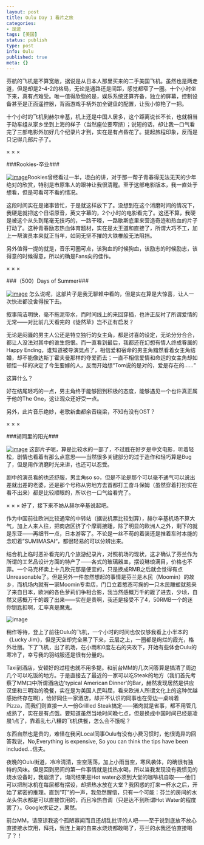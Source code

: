 ```yaml
---
layout: post
title: Oulu Day 1 看片之旅
categories:
- 足迹
tags: [美国]
status: publish
type: post
info: Oulu
published: true
meta: {}
---
```

芬航的飞机是不算宽敞，据说是从日本人那里买来的二手美国飞机。虽然也是两走道，但是却是2-4-2的格局，无论是通路还是间距，感觉都窄了一圈。十个小时坐下来，真有点难受。唯一值得欣慰的是，娱乐系统还算齐备，独立的屏幕，控制设备甚至是正面遥控器，背面游戏手柄外加全键盘的配置，让我小惊艳了一把。

十个小时的飞机到赫尔辛基，机上还是中国人居多，这个距离说长不长，也就相当于动车组从家乡坐到上海的样子（当然座位要窄挤）；说短的话，却让我一口气看完了三部电影外加好几个纪录片才到，实在是有点昏花了。提起旅程印象，反而是只记得几部片子了。

× × ×

###Rookies-卒业###


[![image](http://t.douban.com/mpic/s3683296.jpg)](http://www.douban.com/subject/3293683/)Rookies曾经看过一半，坦白的讲，对于那一帮子青春得无法无天的少年绝对的欣赏，特别是市原隼人的眼神让我很清醒。至于这部电影版本，我一直处于想看，但是可看可不看的情况。

这段时间实在是诸事皆忙，于是就这样放下了。没想到在这个消磨时间的情况下，我硬是就把这个日语原音，英文字幕的，2个小时的电影看完了。这还不算，我硬是被这个从头到尾毫无技巧的，一路干嚎，一路歇斯底里来营造奇迹和热血的片子打动了。这种青春励志热血体育题材，实在是太王道和直接了，所谓大巧不工，加上一帮演员本来就正当年，如同无坚不摧的大铁椎般无法阻挡。

另外值得一提的就是，音乐可圈可点，该狗血的时候狗血，该励志的时候励志，该得意的时候得意，所以的确是Fans向的佳作。

× × ×

###（500）Days of Summer###


[![image](http://t.douban.com/mpic/s3952995.jpg)](http://www.douban.com/subject/3072086/) 怎么说呢，这部片子是我无聊赖中看的，但是实在算是大惊喜，让人一次快进都没舍得按下去。

叙事简洁明快，毫不拖泥带水，而时间线上的来回穿插，也许正反衬了所谓爱情的无常——对比前几天看完的《徒然草》岂不正有启发？

无论是闷骚的男主人公还是特立独行的女主角，都是讨喜的设定，无论分分合合，都让人没法对其中的谁生怨恨。而一直看到最后，我都还在幻想有情人终成眷属的Happy Ending，谁知道被导演晃点了，相信爱和宿命的男主角黯然看着女主角结婚，却不能像达斯丁霍夫曼那样的夺爱而去；一直不相信爱情和命运的女主角却如顿悟一样的决定了今生要嫁的人，反而开始想“Tom说的是对的，爱是存在的……“

这算什么？

好在结尾轻巧的一点，男主角终于能够回到积极的态度，能够遇见一个也许真正属于他的The One，这让观众还好受一点。

另外，此片音乐绝妙，老歌新曲都余音绕梁，不知有没有OST？

× × ×

###胡同里的阳光###


[![image](http://t.douban.com/mpic/s3331899.jpg)](http://www.douban.com/subject/2225498/) 这部片子呢，算是比较水的一部了，不过胜在好歹是中文电影，听着轻松，剧情也看着有那么点意思——当然很多关键部分的过于造作和轻巧算是Bug了，但是用作消磨时光来讲，也还可以忍受。

剧中的演员看的也还舒服，男主角so so，但是不论是那个可以毫不通气可以说出差就出差的老婆，还是那个号称从穷地方去首都打工奋斗保姆（虽然穿着打扮实在看不出来）都是比较顺眼的，所以也一口气给看完了。

× × ×
好了，接下来不妨从赫尔辛基说起吧。


作为中国前往欧洲比较通常的中转站（据说机票比较划算），赫尔辛基机场不算大气，加上人来人往，把商店区挤了个摩肩接踵，除了明显的欧洲人之外，剩下的就是东亚——再细节一点，日本游客了。不论是一丝不苟的着装还是推着车时本能的念叨着”SUMIMASAI“，都很轻易的可以分辨出来。

结合机上临时恶补看完的几个旅游纪录片，对照机场的现状，这才确认了芬兰作为所谓的工艺品设计方面的特产了——各式的玻璃器皿，摆设琳琅满目，价格也不菲。一个马克杯卖上十几欧元那是便宜的，只是换成RMB之后就会觉得有点Unreasonable了。但是另外一件忽然想起的事情是芬兰是木民（Moomin）的故乡，而机场内就有一家Moomin专卖店，门口立着憨态可掬的一只木民雕塑就惹来了来自日本，欧洲的各色萝莉们争相合影，我当然感概万千的踱了进去，少顷，自然又感概万千的踱了出来——实在是贵啊，我还是接受不了4，50RMB一个的迷你钥匙扣啊，汇率真是魔鬼。

![image](http://i340.photobucket.com/albums/o350/claudxiao/CameraFX03.jpg)

稍作等待，登上了前往Oulu的飞机，一个小时的时间也仅仅够我看上小半本的《Lucky Jim》，但是天空却完全黑了下来，云层之上，一圈都是绚烂的霞光，格外壮丽。下了飞机，出了机场，在小雨和0度左右的夹攻下，开始有些体会Oulu的寒冷了，幸亏我的羽绒服还是很有分量的。

Taxi到酒店，安顿好的过程也就不用多提。和前台MM的几次问答算是搞清了周边几个可以吃饭的地方。于是直接去了最近的一家可以吃Steak的地方（我们首先考察了MM口中所谓酒店边'typical American Dinner'的Bar，赫然发现居然是供应汉堡和三明治的晚餐，实在是为美国人民叫屈，看来欧洲人所谓文化上的这种优越感始终存在啊），恰好同住一家酒店，却并不认识的同事也在旁边一桌啃着Pizza，而我们则直接一人一份Grillled Steak搞定——猪肉就是省事，都不用管几成熟了，实在是有点饿。要知道虽然当地时间晚七点，但是换成中国时间已经是凌晨1点了，靠着乱七八糟的飞机供餐，怎么会不饿呢？

东西自然也是贵的，难怪在我问Local同事Oulu有没有小费习惯时，他很诡异的回答我说，No,Everything is expensive, So you can think the tips have been included...信夫。

夜晚的Oulu街道，冷冷清清，空空荡荡，加上小雨当空，寒风袭体，的确很有独特的风味。但是回到房间的第一件事情就是找热水喝，所以当我发现没有我惯见的烧水设备时，我崩溃了，询问结果是Hot water必须到大堂的咖啡机自取——他们可以把制冰机在每层都有摆设，却把热水放在大堂？我困惑的打来一杯水之后，开始了紧密的推理。直到“叮”的一声，我忽然醒悟，只有一个可能：芬兰的房间的水龙头供水都是可以直接饮用的，而且冷热自调（只是达不到所谓Hot Water的程度罢了）。Google求证之，果然。

前台MM，请原谅我这个孤陋寡闻而且还胡乱批评的人吧——至于说到底放不放心直接接水饮用，拜托，我连上海的自来水烧烧都敢喝了，芬兰的水我还怕直接喝了？！

